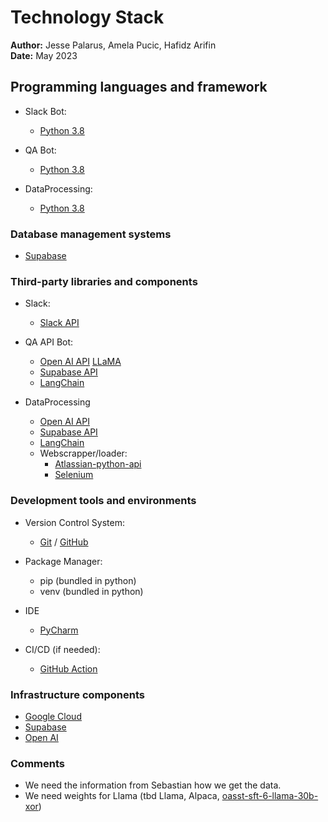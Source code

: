 # Technology Stack
**Author:** Jesse Palarus, Amela Pucic, Hafidz Arifin  
**Date:** May 2023

## Programming languages and framework
* Slack Bot:
    * [Python 3.8](https://www.python.org/downloads/release/python-380/)

* QA Bot:
    * [Python 3.8](https://www.python.org/downloads/release/python-380/)

* DataProcessing:
    * [Python 3.8](https://www.python.org/downloads/release/python-380/)

###  Database management systems
* [Supabase](https://supabase.com/)

###  Third-party libraries and components
* Slack:
    * [Slack API](https://api.slack.com/)

* QA API Bot:
    * [Open AI API](https://pypi.org/project/openai/) [LLaMA](https://pypi.org/project/llama-cpp-python/)
    * [Supabase API](https://pypi.org/project/supabase/)
    * [LangChain](https://pypi.org/project/langchain/)

* DataProcessing
    * [Open AI API](https://pypi.org/project/openai/)
    * [Supabase API](https://pypi.org/project/supabase/)
    * [LangChain](https://pypi.org/project/langchain/)
    * Webscrapper/loader:
        * [Atlassian-python-api](https://pypi.org/project/atlassian-python-api/)
        * [Selenium](https://pypi.org/project/selenium/)

### Development tools and environments
* Version Control System:
    * [Git](https://git-scm.com/) / [GitHub](https://github.com/amosproj/amos2023ss03-qachat)

* Package Manager:
    * pip (bundled in python)
    * venv (bundled in python)

* IDE
    * [PyCharm](https://www.jetbrains.com/de-de/pycharm/)

* CI/CD (if needed):
    * [GitHub Action](https://github.com/features/actions )

### Infrastructure components
* [Google Cloud](https://cloud.google.com/?hl=de)
* [Supabase](https://supabase.com/)
* [Open AI](https://openai.com/)

### Comments
* We need the information from Sebastian how we get the data.
* We need weights for Llama (tbd Llama, Alpaca, [oasst-sft-6-llama-30b-xor](https://huggingface.co/OpenAssistant/oasst-sft-6-llama-30b-xor/blob/main/README.md))

